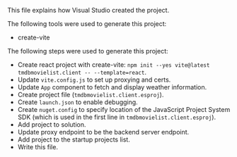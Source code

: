 This file explains how Visual Studio created the project.

The following tools were used to generate this project:
- create-vite

The following steps were used to generate this project:
- Create react project with create-vite: `npm init --yes vite@latest tmdbmovielist.client -- --template=react`.
- Update `vite.config.js` to set up proxying and certs.
- Update `App` component to fetch and display weather information.
- Create project file (`tmdbmovielist.client.esproj`).
- Create `launch.json` to enable debugging.
- Create `nuget.config` to specify location of the JavaScript Project System SDK (which is used in the first line in `tmdbmovielist.client.esproj`).
- Add project to solution.
- Update proxy endpoint to be the backend server endpoint.
- Add project to the startup projects list.
- Write this file.
